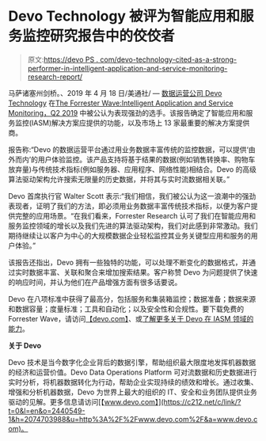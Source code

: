 # Devo Technology 被评为智能应用和服务监控研究报告中的佼佼者

> 原文:[https://devo PS . com/devo-technology-cited-as-a-strong-performer-in-intelligent-application-and-service-monitoring-research-report/](https://devops.com/devo-technology-cited-as-a-strong-performer-in-intelligent-application-and-service-monitoring-research-report/)

马萨诸塞州剑桥。、2019 年 4 月 18 日/美通社/ — [数据运营公司 Devo Technology](https://c212.net/c/link/?t=0&l=en&o=2440549-1&h=436687830&u=https%3A%2F%2Fwww.devo.com%2F&a=Devo+Technology) 在[The Forrester Wave:Intelligent Application and Service Monitoring，Q2 2019](https://c212.net/c/link/?t=0&l=en&o=2440549-1&h=3517768828&u=https%3A%2F%2Fgo.devo.com%2Fforrester-wave-iasm-report%3Fhs_preview%3DCYxnjYxa-8585474285&a=The+Forrester+Wave%E2%84%A2%3A+Intelligent+Application+and+Service+Monitoring%2C+Q2+2019) 中被公认为表现强劲的选手。该报告确定了智能应用和服务监控(IASM)解决方案应提供的功能，以及市场上 13 家最重要的解决方案提供商。

报告称:“Devo 的数据运营平台通过用业务数据丰富传统的监控数据，可以提供‘由外而内’的用户体验监控。该产品支持将基于结果的数据(例如销售转换率、购物车放弃量)与传统技术指标(例如服务器、应用程序、网络性能)相结合。Devo 的高级算法驱动架构允许搜索无限量的历史数据，并将其与实时流数据相关联。”

Devo 首席执行官 Walter Scott 表示:“我们相信，我们被公认为这一浪潮中的强劲表现者，证明了我们的方法，即必须用业务数据丰富传统技术指标，以便为客户提供完整的应用场景。“在我们看来，Forrester Research 认可了我们在智能应用和服务监控领域的增长以及我们先进的算法驱动架构，我们对此感到非常激动。我们期待继续让以客户为中心的大规模数据企业轻松监控其业务关键型应用和服务的用户体验。”

该报告还指出，Devo 拥有一些独特的功能，可以处理不断变化的数据格式，并通过实时数据丰富、关联和聚合来增加搜索结果。客户称赞 Devo 为问题提供了快速的响应时间，并认为他们在产品增强方面有很多话要说。

Devo 在八项标准中获得了最高分，包括服务和集装箱监控；数据准备；数据来源和数据容量；度量标准；工具和自动化；以及安全性和合规性。要下载免费的 Forrester Wave，请访问[【devo.com】](https://c212.net/c/link/?t=0&l=en&o=2440549-1&h=4000712337&u=https%3A%2F%2Fgo.devo.com%2Fforrester-wave-iasm-report%3Fhs_preview%3DCYxnjYxa-8585474285&a=devo.com)、或[了解更多关于 Devo 在 IASM 领域的能力](https://c212.net/c/link/?t=0&l=en&o=2440549-1&h=1414701673&u=https%3A%2F%2Fwww.devo.com%2Fresources%2Fintelligent-application-and-service-monitoring%2F&a=learn+more+about+Devo%27s+capabilities+in+the+IASM+space)。

**关于 Devo**

Devo 技术是当今数字化企业背后的数据引擎，帮助组织最大限度地发挥机器数据的经济和运营价值。Devo Data Operations Platform 可对流数据和历史数据进行实时分析，将机器数据转化为行动，帮助企业实现持续的绩效和增长。通过收集、增强和分析机器数据，Devo 为世界上最大的组织的 IT、安全和业务团队提供业务驱动的见解。更多信息请访问[【www.devo.com】](https://c212.net/c/link/?t=0&l=en&o=2440549-1&h=2074703988&u=http%3A%2F%2Fwww.devo.com%2F&a=www.devo.com)。